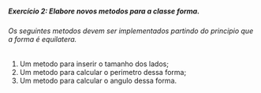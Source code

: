 ##### Exercício 2: Elabore novos metodos para a classe forma.

###### Os seguintes metodos devem ser implementados partindo do principio que a forma é equilatera.

1. Um metodo para inserir o tamanho dos lados;
2. Um metodo para calcular o perimetro dessa forma;
3. Um metodo para calcular o angulo dessa forma.